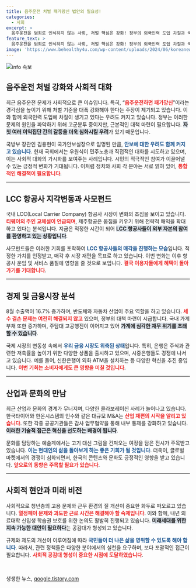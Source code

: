 ```yaml
---
title: 음주운전 처벌 패가망신 법안의 필요성!
categories:
  - 사회
excerpt: >
  음주운전을 범죄로 인식하지 않는 사회, 처벌 핵심은 강화! 정부의 외국인력 도입 차질과 국내 LCC 시장의 지각변동을 아우르는 기사를 클릭해 보세요.  더 나아가 변화하는 글로벌 정세와 함께 각 산업별 급변하는 이슈들을 확인할 수 있습니다.
feature_text: >
  음주운전을 범죄로 인식하지 않는 사회, 처벌 핵심은 강화! 정부의 외국인력 도입 차질과 국내 LCC 시장의 지각변동을 아우르는 기사를 클릭해 보세요.  더 나아가 변화하는 글로벌 정세와 함께 각 산업별 급변하는 이슈들을 확인할 수 있습니다.
image: 'https://www.behealthy4u.com/wp-content/uploads/2024/06/koreanews.jpg'
---
```


<p><img src="https://www.behealthy4u.com/wp-content/uploads/2024/06/koreanews.jpg" alt="info 속보" /></p>

<h2 data-ke-size="size26">음주운전 처벌 강화와 사회적 대화</h2>

<p data-ke-size="size16">최근 음주운전 문제가 사회적으로 큰 이슈입니다. 특히, “<b><span style="color: #ee2323;">음주운전하면 패가망신</span></b>”이라는 경각심을 높이기 위해 처벌 기준을 대폭 강화해야 한다는 주장이 제기되고 있습니다. 이와 함께 외국인력 도입에 차질이 생기고 있다는 우려도 커지고 있습니다. 정부는 이러한 문제의 원인을 파악하기 위해 고군분투 중이지만, 근본적인 대책 마련이 필요합니다. <b><span style="background-color: #21538527;">자칫 여러 이익집단 간의 갈등을 더욱 심화시킬 우려</span></b>가 있기 때문입니다. </p>

<p data-ke-size="size16">국방부 장관인 김용현이 국가안보실장으로 임명된 만큼, <b><span style="color: #1a5490;">안보에 대한 우려도 함께 커지고 있습니다</span></b>. 현재 국회에서는 우원식이 민주노총과 직접적인 대화를 시도하고 있으며, 이는 사회적 대화의 가시화를 보여주는 사례입니다. 시민의 적극적인 참여가 이끌어낼 수 있는 긍정적 변화가 기대됩니다. 이처럼 정치와 사회 각 분야는 서로 얽혀 있어, <b><span style="color: #ee2323;">통합적인 해결책이 필요합니다</span></b>.</p>

<hr />

<h2 data-ke-size="size26">LCC 항공사 지각변동과 사모펀드</h2>

<p data-ke-size="size16">국내 LCC(Local Carrier Company) 항공사 시장이 변화의 조짐을 보이고 있습니다. <b><span style="color: #ee2323;">티웨이의 주인 교체설이 언급되며</span></b>, 제주항공은 몸집을 키우기 위해 전략적 매익을 확대하고 있다는 분석입니다. 지금은 적정한 시간이 되어 <b><span style="background-color: #21538527;">LCC 항공사들이 외부 자본의 참여를 환영하고 있는 상황입니다</span></b>.</p>

<p data-ke-size="size16">사모펀드들은 이러한 기회를 포착하여 <b><span style="color: #1a5490;">LCC 항공사들의 매각을 진행하는 모습</span></b>입니다. 적정한 가치를 인정받고, 매각 후 시장 재편을 목표로 하고 있습니다. 이번 변화는 이후 항공사 운임 및 서비스 품질에 영향을 줄 것으로 보입니다. <b><span style="color: #ee2323;">결국 이용자들에게 혜택이 돌아가기를 기대합니다</span></b>.</p>

<hr />

<h2 data-ke-size="size26">경제 및 금융시장 분석</h2>

<p data-ke-size="size16">8월 수출액이 16.7% 증가하며, 반도체와 자동차 산업이 주요 역할을 하고 있습니다. <b><span style="color: #ee2323;">세수 결손 문제는 여전히 해결되지 않고</span></b> 있으며, 정부의 대책 마련이 시급합니다. 국내 가계 부채 또한 증가하며, 주담대 고공행진이 이어지고 있어 <b><span style="background-color: #21538527;">가계에 심각한 재무 위기를 초래할 수 있습니다</span></b>.</p>

<p data-ke-size="size16">국제 시장의 변동성 속에서 <b><span style="color: #1a5490;">우리 금융 시장도 위축된 상태</span></b>입니다. 특히, 은행은 주식과 관련한 저축률을 높이기 위한 다양한 상품을 출시하고 있으며, 시중은행들도 경쟁에 나서고 있습니다. 예를 들어, 신한은행이 외화 ATM을 설치하는 등 다양한 혁신을 추진 중입니다. <b><span style="color: #ee2323;">이번 기회는 소비자에게도 큰 영향을 미칠 것입니다</span></b>.</p>

<hr />

<h2 data-ke-size="size26">산업과 문화의 만남</h2>

<p data-ke-size="size16">최근 산업과 문화의 경계가 무너지며, 다양한 콜라보레이션 사례가 늘어나고 있습니다. 한국타이어와 한온시스템의 인수와 같은 대규모 M&A는 <b><span style="color: #ee2323;">산업 재편의 시작을 알리고 있습니다</span></b>. 또한 각종 공공기관들은 감사 업무협약을 통해 내부 통제를 강화하고 있습니다. <b><span style="background-color: #21538527;">이러한 기술적 접근은 혁신을 선도하는 배경이 됩니다</span></b>.</p>

<p data-ke-size="size16">문화를 담당하는 예술계에서는 고기 대신 그림을 건져오는 여정을 담은 전시가 주목받고 있습니다. <b><span style="color: #1a5490;">이는 현대인의 삶을 돌아보게 하는 좋은 기회가 될 것입니다</span></b>. 더욱이, 글로벌 마켓에서의 경쟁이 심화되면서, 한국의 콘텐츠와 문화도 긍정적인 영향을 받고 있습니다. <b><span style="color: #ee2323;">앞으로의 동향은 주목할 필요가 있습니다</span></b>.</p>

<hr />

<h2 data-ke-size="size26">사회적 현안과 미래 비전</h2>

<p data-ke-size="size16">사회적으로 청년층의 고용 문제와 근무 환경의 질 개선이 중요한 화두로 떠오르고 있습니다. <b><span style="color: #ee2323;">열정페이 문제와 과도한 근로 시간은 해결해야 할 숙제입니다</span></b>. 이와 함께, 내년 의료대학 신입생 학습권 보호를 위한 논의도 활발히 진행되고 있습니다. <b><span style="background-color: #21538527;">미래세대를 위한 지속 가능한 대안이 필요하다</span></b>는 공감대가 형성되고 있습니다.</p>

<p data-ke-size="size16">규제와 제도의 개선이 이루어짐에 따라 <b><span style="color: #1a5490;">국민들이 더 나은 삶을 영위할 수 있도록 해야 합니다</span></b>. 따라서, 관련 정책들은 다양한 분야에서의 실천을 요구하며, 보다 포괄적인 접근이 필요합니다. <b><span style="color: #ee2323;">사회적 공감대 형성이 중요한 시점에 도달하였습니다</span></b>.</p>

<p data-ke-size="size16">&nbsp;</p>
생생한 뉴스, <a href="https://qoogle.tistory.com" rel="dofollow">qoogle.tistory.com</a>


